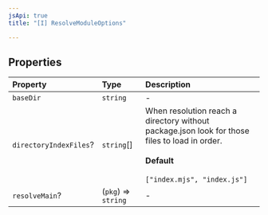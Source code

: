 ```yaml
---
jsApi: true
title: "[I] ResolveModuleOptions"

---
```

## Properties

| Property | Type | Description |
| :------ | :------ | :------ |
| `baseDir` | `string` | - |
| `directoryIndexFiles`? | `string`[] | When resolution reach a directory without package.json look for those files to load in order.<br /><br />**Default**<br /><br />` ["index.mjs", "index.js"] ` |
| `resolveMain`? | (`pkg`) => `string` | - |
